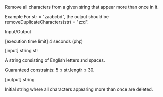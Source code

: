 Remove all characters from a given string that appear more than once in it.

Example
For str = "zaabcbd", the output should be
removeDuplicateCharacters(str) = "zcd".

Input/Output

[execution time limit] 4 seconds (php)

[input] string str

A string consisting of English letters and spaces.

Guaranteed constraints:
5 ≤ str.length ≤ 30.

[output] string

Initial string where all characters appearing more than once are deleted.
